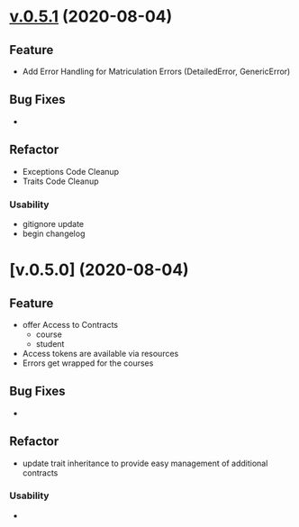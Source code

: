 # [v.0.5.1](https://github.com/upb-uc4/hyperledger_api/compare/v0.5...v0.5.1) (2020-08-04)

## Feature
- Add Error Handling for Matriculation Errors (DetailedError, GenericError)

## Bug Fixes
- 

## Refactor
- Exceptions Code Cleanup
- Traits Code Cleanup

### Usability
- gitignore update 
- begin changelog

# [v.0.5.0] (2020-08-04)

## Feature
- offer Access to Contracts
	- course
	- student
- Access tokens are available via resources
- Errors get wrapped for the courses

## Bug Fixes
- 

## Refactor
- update trait inheritance to provide easy management of additional contracts

### Usability
- 
